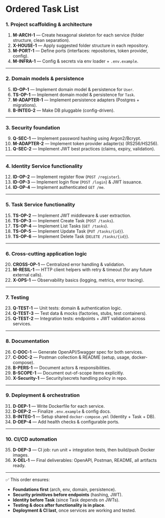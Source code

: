 # Ordered Task List

### 1. Project scaffolding & architecture

1. **M-ARCH-1** — Create hexagonal skeleton for each service (folder structure, clean separation).
2. **X-HOUSE-1** — Apply suggested folder structure in each repository.
3. **M-PORT-1** — Define ports (interfaces: repositories, token provider, config).
4. **M-INFRA-1** — Config & secrets via env loader + `.env.example`.

---

### 2. Domain models & persistence

5. **ID-OP-1** — Implement domain model & persistence for `User`.
6. **TS-OP-1** — Implement domain model & persistence for `Task`.
7. **M-ADAPTER-1** — Implement persistence adapters (Postgres + migrations).
8. **B-INTEG-2** — Make DB pluggable (config-driven).

---

### 3. Security foundation

9. **Q-SEC-1** — Implement password hashing using Argon2/Bcrypt.
10. **M-ADAPTER-2** — Implement token provider adapter(s) (RS256/HS256).
11. **Q-SEC-2** — Implement JWT best practices (claims, expiry, validation).

---

### 4. Identity Service functionality

12. **ID-OP-2** — Implement register flow (`POST /register`).
13. **ID-OP-3** — Implement login flow (`POST /login`) & JWT issuance.
14. **ID-OP-4** — Implement authenticated `GET /me`.

---

### 5. Task Service functionality

15. **TS-OP-2** — Implement JWT middleware & user extraction.
16. **TS-OP-3** — Implement Create Task (`POST /tasks`).
17. **TS-OP-4** — Implement List Tasks (`GET /tasks`).
18. **TS-OP-5** — Implement Update Task (`PUT /tasks/{id}`).
19. **TS-OP-6** — Implement Delete Task (`DELETE /tasks/{id}`).

---

### 6. Cross-cutting application logic

20. **CROSS-OP-1** — Centralized error handling & validation.
21. **M-RESIL-1** — HTTP client helpers with retry & timeout (for any future external calls).
22. **X-OPS-1** — Observability basics (logging, metrics, error tracing).

---

### 7. Testing

23. **Q-TEST-1** — Unit tests: domain & authentication logic.
24. **Q-TEST-3** — Test data & mocks (factories, stubs, test containers).
25. **Q-TEST-2** — Integration tests: endpoints + JWT validation across services.

---

### 8. Documentation

26. **C-DOC-1** — Generate OpenAPI/Swagger spec for both services.
27. **C-DOC-2** — Postman collection & README (setup, usage, docker-compose).
28. **B-PERS-1** — Document actors & responsibilities.
29. **B-SCOPE-1** — Document out-of-scope items explicitly.
30. **X-Security-1** — Security/secrets handling policy in repo.

---

### 9. Deployment & orchestration

31. **D-DEP-1** — Write Dockerfile for each service.
32. **D-DEP-2** — Finalize `.env.example` & config docs.
33. **B-INTEG-1** — Setup shared `docker-compose.yml` (Identity + Task + DB).
34. **D-DEP-4** — Add health checks & configurable ports.

---

### 10. CI/CD automation

35. **D-DEP-3** — CI job: run unit + integration tests, then build/push Docker images.
36. **X-DEL-1** — Final deliverables: OpenAPI, Postman, README, all artifacts ready.

---

✅ This order ensures:

* **Foundations first** (arch, env, domain, persistence).
* **Security primitives before endpoints** (hashing, JWT).
* **Identity before Task** (since Task depends on JWTs).
* **Testing & docs after functionality is in place**.
* **Deployment & CI last**, once services are working and tested.